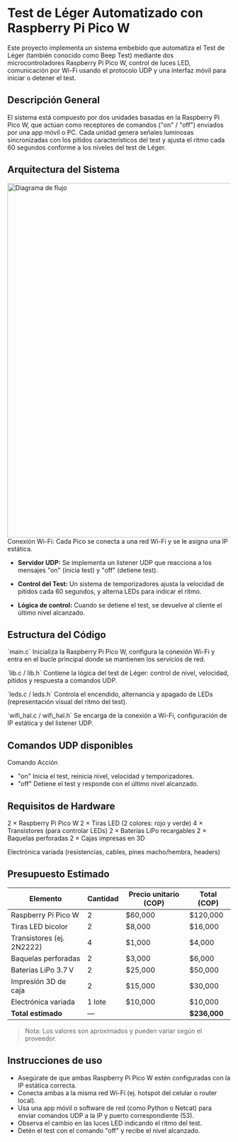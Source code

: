 # Test de Léger Automatizado con Raspberry Pi Pico W
Este proyecto implementa un sistema embebido que automatiza el Test de Léger (también conocido como Beep Test) mediante dos microcontroladores Raspberry Pi Pico W, control de luces LED, comunicación por Wi-Fi usando el protocolo UDP y una interfaz móvil para iniciar o detener el test.

## Descripción General
El sistema está compuesto por dos unidades basadas en la Raspberry Pi Pico W, que actúan como receptores de comandos ("on" / "off") enviados por una app móvil o PC. Cada unidad genera señales luminosas sincronizadas con los pitidos característicos del test y ajusta el ritmo cada 60 segundos conforme a los niveles del test de Léger.

## Arquitectura del Sistema
<img src="./ad450836-a379-487a-9271-5a49bc762980.png" alt="Diagrama de flujo" width="800"/>
Conexión Wi-Fi: Cada Pico se conecta a una red Wi-Fi y se le asigna una IP estática.

- **Servidor UDP:** Se implementa un listener UDP que reacciona a los mensajes "on" (inicia test) y "off" (detiene test).

- **Control del Test:** Un sistema de temporizadores ajusta la velocidad de pitidos cada 60 segundos, y alterna LEDs para indicar el ritmo.

- **Lógica de control:** Cuando se detiene el test, se devuelve al cliente el último nivel alcanzado.

## Estructura del Código
´main.c´
Inicializa la Raspberry Pi Pico W, configura la conexión Wi-Fi y entra en el bucle principal donde se mantienen los servicios de red.

´lib.c / lib.h´
Contiene la lógica del test de Léger: control de nivel, velocidad, pitidos y respuesta a comandos UDP.

´leds.c / leds.h´
Controla el encendido, alternancia y apagado de LEDs (representación visual del ritmo del test).

´wifi_hal.c / wifi_hal.h´
Se encarga de la conexión a Wi-Fi, configuración de IP estática y del listener UDP.

## Comandos UDP disponibles
Comando	Acción
- "on"	Inicia el test, reinicia nivel, velocidad y temporizadores.
- "off"	Detiene el test y responde con el último nivel alcanzado.

## Requisitos de Hardware
2 × Raspberry Pi Pico W
2 × Tiras LED (2 colores: rojo y verde)
4 × Transistores (para controlar LEDs)
2 × Baterías LiPo recargables
2 × Baquelas perforadas
2 × Cajas impresas en 3D

Electrónica variada (resistencias, cables, pines macho/hembra, headers)

## Presupuesto Estimado

| Elemento                  | Cantidad | Precio unitario (COP) | Total (COP)   |
| ------------------------- | -------- | --------------------- | ------------- |
| Raspberry Pi Pico W       | 2        | \$60,000              | \$120,000     |
| Tiras LED bicolor         | 2        | \$8,000               | \$16,000      |
| Transistores (ej. 2N2222) | 4        | \$1,000               | \$4,000       |
| Baquelas perforadas       | 2        | \$3,000               | \$6,000       |
| Baterías LiPo 3.7 V       | 2        | \$25,000              | \$50,000      |
| Impresión 3D de caja      | 2        | \$15,000              | \$30,000      |
| Electrónica variada       | 1 lote   | \$10,000              | \$10,000      |
| **Total estimado**        | —        |                       | **\$236,000** |

> Nota: Los valores son aproximados y pueden variar según el proveedor.

## Instrucciones de uso
- Asegúrate de que ambas Raspberry Pi Pico W estén configuradas con la IP estática correcta.
- Conecta ambas a la misma red Wi-Fi (ej. hotspot del celular o router local).
- Usa una app móvil o software de red (como Python o Netcat) para enviar comandos UDP a la IP y puerto correspondiente (53).
- Observa el cambio en las luces LED indicando el ritmo del test.
- Detén el test con el comando "off" y recibe el nivel alcanzado.
